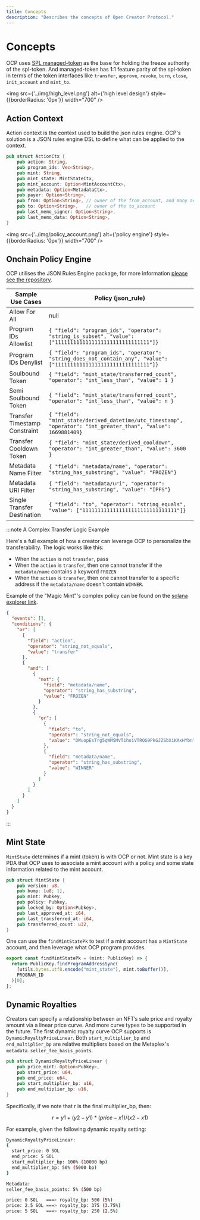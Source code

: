 ```yaml
---
title: Concepts
description: "Describes the concepts of Open Creator Protocol."
---
```


# Concepts

OCP uses [SPL managed-token](https://github.com/solana-labs/solana-program-library/tree/master/managed-token) as the
base for holding the freeze authority of the spl-token. And managed-token has 1:1
feature parity of the spl-token in terms of the token interfaces like `transfer`, `approve`, `revoke`, `burn`, `close`,
`init_account` and `mint_to`.

<img src={'../img/high_level.png'} alt={'high level design'} style={{borderRadius: '0px'}} width="700" />

## Action Context

Action context is the context used to build the json rules engine. OCP's solution is a JSON rules engine DSL to define
what can be applied to the context.

```rust
pub struct ActionCtx {
    pub action: String,
    pub program_ids: Vec<String>,
    pub mint: String,
    pub mint_state: MintStateCtx,
    pub mint_account: Option<MintAccountCtx>,
    pub metadata: Option<MetadataCtx>,
    pub payer: Option<String>,
    pub from: Option<String>, // owner of the from_account, and many action's initiator
    pub to: Option<String>,   // owner of the to_account
    pub last_memo_signer: Option<String>,
    pub last_memo_data: Option<String>,
}
```

<img src={'../img/policy_account.png'} alt={'policy engine'} style={{borderRadius: '0px'}} width="700" />

## Onchain Policy Engine

OCP utilises the JSON Rules Engine package, for more information [please see the repository](https://github.com/GopherJ/json-rules-engine-rs).

| Sample Use Cases | Policy (json_rule)  |
| ----------- | ----------- |
| Allow For All | null |
| Program IDs Allowlist | `{ "field": "program_ids", "operator": "string_is_subset", "value": ["1111111111111111111111111111111"]}` |
| Program IDs Denylist | `{ "field": "program_ids", "operator": "string_does_not_contain_any", "value": ["1111111111111111111111111111111"]}` |
| Soulbound Token | `{ "field": "mint_state/transferred_count", "operator": "int_less_than", "value": 1 }` |
| Semi Soulbound Token | `{ "field": "mint_state/transferred_count", "operator": "int_less_than", "value": n }` |
| Transfer Timestamp Constraint | `{ "field": "mint_state/derived_datetime/utc_timestamp", "operator": "int_greater_than", "value": 1669881409}` |
| Transfer Cooldown Token | `{ "field": "mint_state/derived_cooldown", "operator": "int_greater_than", "value": 3600 }` |
| Metadata Name Filter | `{ "field": "metadata/name", "operator": "string_has_substring", "value": "FROZEN"}` |
| Metadata URI Filter | `{ "field": "metadata/uri", "operator": "string_has_substring", "value": "IPFS"}` |
| Single Transfer Destination | `{ "field": "to", "operator": "string_equals", "value": ["1111111111111111111111111111111"]}` |

:::note A Complex Transfer Logic Example

Here's a full example of how a creator can leverage OCP to personalize the transferability. The logic works like this:

- When the `action` is not `transfer`, pass
- When the `action` is `transfer`, then one cannot transfer if the `metadata/name` contains a keyword `FROZEN`
- When the `action` is `transfer`, then one cannot transfer to a specific address if the `metadata/name` doesn't contain `WINNER`.

Example of the "Magic Mint"'s complex policy can be found on the [solana explorer link](https://explorer.solana.com/address/6hWFsAwxZLs4j2DCiV8QEYeufMCqv8zDK7PkNkjW5RVq/anchor-account).

```json
{
  "events": [],
  "conditions": {
    "or": [
      {
        "field": "action",
        "operator": "string_not_equals",
        "value": "transfer"
      },
      {
        "and": [
          {
            "not": {
              "field": "metadata/name",
              "operator": "string_has_substring",
              "value": "FROZEN"
            }
          },
          {
            "or": [
              {
                "field": "to",
                "operator": "string_not_equals",
                "value": "DWuopEsTrg5qWMSMVT1hoiVTRQG9PkGJZSbXiKAxHYbn"
              },
              {
                "field": "metadata/name",
                "operator": "string_has_substring",
                "value": "WINNER"
              }
            ]
          }
        ]
      }
    ]
  }
}
```

:::

## Mint State

`MintState` determines if a mint (token) is with OCP or not. Mint state is a key PDA that OCP uses to associate a mint account with a policy and some state information related to the mint account.

```rust
pub struct MintState {
    pub version: u8,
    pub bump: [u8; 1],
    pub mint: Pubkey,
    pub policy: Pubkey,
    pub locked_by: Option<Pubkey>,
    pub last_approved_at: i64,
    pub last_transferred_at: i64,
    pub transferred_count: u32,
}
```

One can use the `findMintStatePk` to test if a mint account has a `MintState` account, and then leverage what OCP program provides.

```js
export const findMintStatePk = (mint: PublicKey) => {
  return PublicKey.findProgramAddressSync(
    [utils.bytes.utf8.encode("mint_state"), mint.toBuffer()],
    PROGRAM_ID
  )[0];
};
```

## Dynamic Royalties

Creators can specify a relationship between an NFT’s sale price and royalty amount via a linear price curve. And more
curve types to be supported in the future. The first dynamic royalty curve OCP supports is `DynamicRoyaltyPriceLinear`.
Both `start_multiplier_bp` and `end_multiplier_bp` are relative multipliers based on the
Metaplex's `metadata.seller_fee_basis_points`.

```rust
pub struct DynamicRoyaltyPriceLinear {
    pub price_mint: Option<Pubkey>,
    pub start_price: u64,
    pub end_price: u64,
    pub start_multiplier_bp: u16,
    pub end_multiplier_bp: u16,
}
```
Specifically, if we note that r is the final multiplier_bp, then:

$$
r = y1 + (y2 - y1) * (price - x1) / (x2 - x1)
$$

For example, given the following dynamic royalty setting:

```bash
DynamicRoyaltyPriceLinear:
{
  start_price: 0 SOL
  end_price: 5 SOL
  start_multiplier_bp: 100% (10000 bp)
  end_multiplier_bp: 50% (5000 bp)
}

Metadata:
seller_fee_basis_points: 5% (500 bp)

price: 0 SOL   ===> royalty_bp: 500 (5%)
price: 2.5 SOL ===> royalty_bp: 375 (3.75%)
price: 5 SOL   ===> royalty_bp: 250 (2.5%)
```
